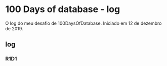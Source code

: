 # 100 Days of database - log

O log do meu desafio de 100DaysOfDatabase. Iniciado em 12 de dezembro de 2019.

## log

### R1D1